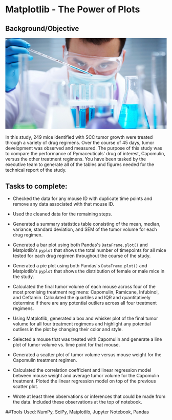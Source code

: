 # Matplotlib - The Power of Plots

## Background/Objective
<img width="592" alt="Screen Shot 2021-10-28 at 6 29 10 PM" src="https://github.com/azmir0218/Matplotlib-challenge/blob/main/Laboratory.jpg">

In this study, 249 mice identified with SCC tumor growth were treated through a variety of drug regimens. Over the course of 45 days, tumor development was observed and measured. The purpose of this study was to compare the performance of Pymaceuticals' drug of interest, Capomulin, versus the other treatment regimens. You have been tasked by the executive team to generate all of the tables and figures needed for the technical report of the study. 

## Tasks to complete:

* Checked the data for any mouse ID with duplicate time points and remove any data associated with that mouse ID.

* Used the cleaned data for the remaining steps.

* Generated a summary statistics table consisting of the mean, median, variance, standard deviation, and SEM of the tumor volume for each drug regimen.

* Generated a bar plot using both Pandas's `DataFrame.plot()` and Matplotlib's `pyplot` that shows the total number of timepoints for all mice tested for each drug regimen throughout the course of the study.


* Generated a pie plot using both Pandas's `DataFrame.plot()` and Matplotlib's `pyplot` that shows the distribution of female or male mice in the study.


* Calculated the final tumor volume of each mouse across four of the most promising treatment regimens: Capomulin, Ramicane, Infubinol, and Ceftamin. Calculated the quartiles and IQR and quantitatively determine if there are any potential outliers across all four treatment regimens.

* Using Matplotlib, generated a box and whisker plot of the final tumor volume for all four treatment regimens and highlight any potential outliers in the plot by changing their color and style.


* Selected a mouse that was treated with Capomulin and generate a line plot of tumor volume vs. time point for that mouse.

* Generated a scatter plot of tumor volume versus mouse weight for the Capomulin treatment regimen.

* Calculated the correlation coefficient and linear regression model between mouse weight and average tumor volume for the Capomulin treatment. Ploted the linear regression model on top of the previous scatter plot.

* Wrote at least three observations or inferences that could be made from the data. Included these observations at the top of notebook.

##Tools Used:
NumPy, SciPy, Matplotlib, Jupyter Notebook, Pandas


